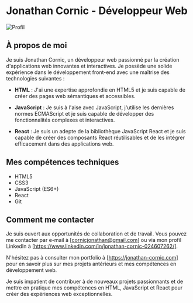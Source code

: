# Jonathan Cornic - Développeur Web

![Profil](https://img.shields.io/badge/Profil-Développeur%20Web-blueviolet)

## À propos de moi

Je suis Jonathan Cornic, un développeur web passionné par la création d'applications web innovantes et interactives. Je possède une solide expérience dans le développement front-end avec une maîtrise des technologies suivantes :

- **HTML** : J'ai une expertise approfondie en HTML5 et je suis capable de créer des pages web sémantiques et accessibles.

- **JavaScript** : Je suis à l'aise avec JavaScript, j'utilise les dernières normes ECMAScript et je suis capable de développer des fonctionnalités complexes et interactives.

- **React** : Je suis un adepte de la bibliothèque JavaScript React et je suis capable de créer des composants React réutilisables et de les intégrer efficacement dans des applications web.

## Mes compétences techniques

- HTML5
- CSS3
- JavaScript (ES6+)
- React
- Git

## Comment me contacter

Je suis ouvert aux opportunités de collaboration et de travail. Vous pouvez me contacter par e-mail à [cornicjonathan@gmail.com] ou via mon profil LinkedIn à [https://www.linkedin.com/in/jonathan-cornic-024607262/].

N'hésitez pas à consulter mon portfolio à [https://jonathan-cornic.com] pour en savoir plus sur mes projets antérieurs et mes compétences en développement web.

Je suis impatient de contribuer à de nouveaux projets passionnants et de mettre en pratique mes compétences en HTML, JavaScript et React pour créer des expériences web exceptionnelles.
